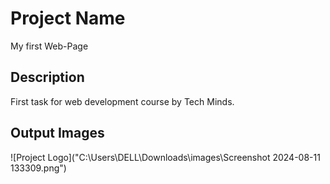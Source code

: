 # Project Name
My first Web-Page 

## Description
First task for web development course by Tech Minds.
## Output Images
![Project Logo]("C:\Users\DELL\Downloads\images\Screenshot 2024-08-11 133309.png")



